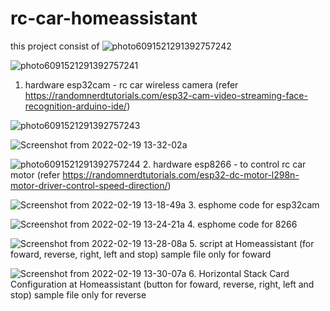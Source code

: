 # rc-car-homeassistant

this project consist of
![photo6091521291392757242](https://user-images.githubusercontent.com/63136346/154787297-bc255042-8d91-46d5-9acd-b0ec4bd1c867.jpg)

![photo6091521291392757241](https://user-images.githubusercontent.com/63136346/154787315-cb1ac194-e62f-419c-b7a3-934e6e9c027c.jpg)
1. hardware esp32cam - rc car wireless camera (refer https://randomnerdtutorials.com/esp32-cam-video-streaming-face-recognition-arduino-ide/)

![photo6091521291392757243](https://user-images.githubusercontent.com/63136346/154787329-43a2a78c-2773-4c00-962d-280a971b0693.jpg)

![Screenshot from 2022-02-19 13-32-02a](https://user-images.githubusercontent.com/63136346/154787832-c6b92cc7-be47-44d4-9002-e1c523237d7e.png)

![photo6091521291392757244](https://user-images.githubusercontent.com/63136346/154787337-6ec7ac92-fa59-4b29-a986-f05e169ecb13.jpg)
2. hardware esp8266 - to control rc car motor (refer https://randomnerdtutorials.com/esp32-dc-motor-l298n-motor-driver-control-speed-direction/)

![Screenshot from 2022-02-19 13-18-49a](https://user-images.githubusercontent.com/63136346/154787555-ea34fd3b-9139-45df-8fd4-339bb8c56dca.png)
3. esphome code for esp32cam

![Screenshot from 2022-02-19 13-24-21a](https://user-images.githubusercontent.com/63136346/154787638-7892dd34-1d09-4e5d-a758-37bdcc473bc2.png)
4. esphome code for 8266

![Screenshot from 2022-02-19 13-28-08a](https://user-images.githubusercontent.com/63136346/154787715-8ecc9531-668e-41b9-9fbf-21a59d42842c.png)
5. script at Homeassistant (for foward, reverse, right, left and stop) sample file only for foward

![Screenshot from 2022-02-19 13-30-07a](https://user-images.githubusercontent.com/63136346/154787765-d2545bb9-cfdb-4a8d-99c6-609196db7fea.png)
6. Horizontal Stack Card Configuration at Homeassistant (button for foward, reverse, right, left and stop) sample file only for reverse

